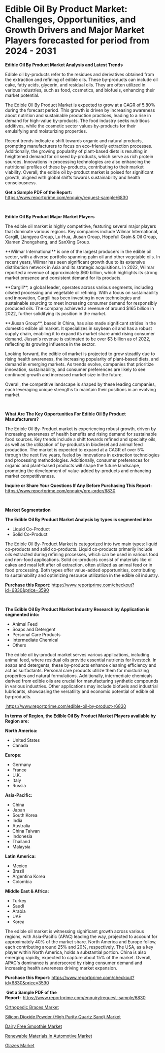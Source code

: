 <p><h1>Edible Oil By Product Market: Challenges, Opportunities, and Growth Drivers and Major Market Players forecasted for period from 2024 - 2031</h1></p><p><strong>Edible Oil By Product Market Analysis and Latest Trends</strong></p>
<p><p>Edible oil by-products refer to the residues and derivatives obtained from the extraction and refining of edible oils. These by-products can include oil cake, fatty acids, glycerin, and residual oils. They are often utilized in various industries, such as food, cosmetics, and biofuels, enhancing their market potential.</p><p>The Edible Oil By Product Market is expected to grow at a CAGR of 5.80% during the forecast period. This growth is driven by increasing awareness about nutrition and sustainable production practices, leading to a rise in demand for high-value by-products. The food industry seeks nutritious additives, while the cosmetic sector values by-products for their emulsifying and moisturizing properties.</p><p>Recent trends indicate a shift towards organic and natural products, prompting manufacturers to focus on eco-friendly extraction processes. Additionally, the growing popularity of plant-based diets is resulting in heightened demand for oil seed by-products, which serve as rich protein sources. Innovations in processing technologies are also enhancing the nutritional profiles of these by-products, contributing to their market viability. Overall, the edible oil by-product market is poised for significant growth, aligned with global shifts towards sustainability and health consciousness.</p></p>
<p><strong>Get a Sample PDF of the Report:&nbsp;</strong> <a href="https://www.reportprime.com/enquiry/request-sample/6830">https://www.reportprime.com/enquiry/request-sample/6830</a></p>
<p>&nbsp;</p>
<p><strong>Edible Oil By Product Major Market Players</strong></p>
<p><p>The edible oil market is highly competitive, featuring several major players that dominate various regions. Key companies include Wilmar International, Cargill, Liangyou Group, Lu-Hua, Jiusan Group, Hopefull Grain & Oil Group, Xiamen Zhongsheng, and SanXing Group.</p><p>**Wilmar International** is one of the largest producers in the edible oil sector, with a diverse portfolio spanning palm oil and other vegetable oils. In recent years, Wilmar has seen significant growth due to its extensive distribution network in Asia and its strategic acquisitions. In 2022, Wilmar reported a revenue of approximately $60 billion, which highlights its strong market presence and consistent demand for its products.</p><p>**Cargill**, a global leader, operates across various segments, including oilseed processing and vegetable oil refining. With a focus on sustainability and innovation, Cargill has been investing in new technologies and sustainable sourcing to meet increasing consumer demand for responsibly produced oils. The company achieved a revenue of around $165 billion in 2022, further solidifying its position in the market.</p><p>**Jiusan Group**, based in China, has also made significant strides in the domestic edible oil market. It specializes in soybean oil and has a robust supply chain, enabling it to expand its market share amid rising consumer demand. Jiusan's revenue is estimated to be over $3 billion as of 2022, reflecting its growing influence in the sector.</p><p>Looking forward, the edible oil market is projected to grow steadily due to rising health awareness, the increasing popularity of plant-based diets, and demand in emerging markets. As trends evolve, companies that prioritize innovation, sustainability, and consumer preferences are likely to see continued growth and increased market size in the future. </p><p>Overall, the competitive landscape is shaped by these leading companies, each leveraging unique strengths to maintain their positions in an evolving market.</p></p>
<p>&nbsp;</p>
<p><strong>What Are The Key Opportunities For Edible Oil By Product Manufacturers?</strong></p>
<p><p>The Edible Oil By-Product market is experiencing robust growth, driven by increasing awareness of health benefits and rising demand for sustainable food sources. Key trends include a shift towards refined and specialty oils, as well as the utilization of by-products in biodiesel and animal feed production. The market is expected to expand at a CAGR of over 5% through the next five years, fueled by innovations in extraction technologies and processing methodologies. Additionally, consumer preferences for organic and plant-based products will shape the future landscape, promoting the development of value-added by-products and enhancing market competitiveness.</p></p>
<p><strong>Inquire or Share Your Questions If Any Before Purchasing This Report:</strong> <a href="https://www.reportprime.com/enquiry/pre-order/6830">https://www.reportprime.com/enquiry/pre-order/6830</a></p>
<p>&nbsp;</p>
<p><strong>Market Segmentation</strong></p>
<p><strong>The Edible Oil By Product Market Analysis by types is segmented into:</strong></p>
<p><ul><li>Liquid Co-Product</li><li>Solid Co-Product</li></ul></p>
<p><p>The Edible Oil By-Product Market is categorized into two main types: liquid co-products and solid co-products. Liquid co-products primarily include oils extracted during refining processes, which can be used in various food and non-food applications. Solid co-products consist of materials like oil cakes and meal left after oil extraction, often utilized as animal feed or in food processing. Both types offer value-added opportunities, contributing to sustainability and optimizing resource utilization in the edible oil industry.</p></p>
<p><strong>Purchase this Report:&nbsp;</strong><a href="https://www.reportprime.com/checkout?id=6830&price=3590">https://www.reportprime.com/checkout?id=6830&price=3590</a></p>
<p>&nbsp;</p>
<p><strong>The Edible Oil By Product Market Industry Research by Application is segmented into:</strong></p>
<p><ul><li>Animal Feed</li><li>Soaps and Detergent</li><li>Personal Care Products</li><li>Intermediate Chemical</li><li>Others</li></ul></p>
<p><p>The edible oil by-product market serves various applications, including animal feed, where residual oils provide essential nutrients for livestock. In soaps and detergents, these by-products enhance cleaning efficiency and act as surfactants. Personal care products utilize them for moisturizing properties and natural formulations. Additionally, intermediate chemicals derived from edible oils are crucial for manufacturing synthetic compounds in various industries. Other applications may include biofuels and industrial lubricants, showcasing the versatility and economic potential of edible oil by-products.</p></p>
<p><a href="https://www.reportprime.com/edible-oil-by-product-r6830">&nbsp;https://www.reportprime.com/edible-oil-by-product-r6830</a></p>
<p><strong>In terms of Region, the Edible Oil By Product Market Players available by Region are:</strong></p>
<p>
    <p> <strong> North America: </strong>
        <ul>
            <li>United States</li>
            <li>Canada</li>
        </ul>
        </p> 
    <p> <strong> Europe: </strong>
        <ul>
            <li>Germany</li>
            <li>France</li>
            <li>U.K.</li>
            <li>Italy</li>
            <li>Russia</li>
        </ul>
        </p> 
    <p> <strong> Asia-Pacific: </strong>
        <ul>
            <li>China</li>
            <li>Japan</li>
            <li>South Korea</li>
            <li>India</li>
            <li>Australia</li>
            <li>China Taiwan</li>
            <li>Indonesia</li>
            <li>Thailand</li>
            <li>Malaysia</li>
        </ul>
        </p> 
    <p> <strong> Latin America: </strong>
        <ul>
            <li>Mexico</li>
            <li>Brazil</li>
            <li>Argentina Korea</li>
            <li>Colombia</li>
        </ul>
        </p> 
    <p> <strong> Middle East & Africa: </strong>
        <ul>
            <li>Turkey</li>
            <li>Saudi</li>
            <li>Arabia</li>
            <li>UAE</li>
            <li>Korea</li>
        </ul>
    </p>
    </p>
<p><p>The edible oil market is witnessing significant growth across various regions, with Asia-Pacific (APAC) leading the way, projected to account for approximately 40% of the market share. North America and Europe follow, each contributing around 25% and 20%, respectively. The USA, as a key player within North America, holds a substantial portion. China is also emerging rapidly, expected to capture about 15% of the market. Overall, APAC's dominance is underscored by rising consumer demand and increasing health awareness driving market expansion.</p></p>
<p><strong>Purchase this Report: </strong><a href="https://www.reportprime.com/checkout?id=6830&price=3590">https://www.reportprime.com/checkout?id=6830&price=3590</a></p>
<p>&nbsp;<strong>Get a Sample PDF of the Report:&nbsp;&nbsp;</strong><a href="https://www.reportprime.com/enquiry/request-sample/6830">https://www.reportprime.com/enquiry/request-sample/6830</a></p>
<p><strong></strong></p>
<p><p><a href="https://www.linkedin.com/pulse/orthopedic-braces-market-size-share-trends-analysis-report-gd1pf?trackingId=Yxe3IPLBSGqi%2BvwZYm%2BbPQ%3D%3D">Orthopedic Braces Market</a></p><p><a href="https://issuu.com/reportprime-2/docs/silicon-dioxide-powder-high-purity-_ef6bfe85280bc8">Silicon Dioxide Powder (High Purity Quartz Sand) Market</a></p><p><a href="https://github.com/tamvrosiya/Market-Research-Report-List-5/blob/main/dairy-free-smoothie-market.md">Dairy Free Smoothie Market</a></p><p><a href="https://issuu.com/reportprime-2/docs/renewable-materials-in-automotive-m_c2f6ddf00469db">Renewable Materials In Automotive Market</a></p><p><a href="https://medium.com/@maudeefields042024/global-glazes-industry-analysis-report-glazes-market-size-share-and-trends-by-type-natural-6cf5c58f5a26">Glazes Market</a></p></p>